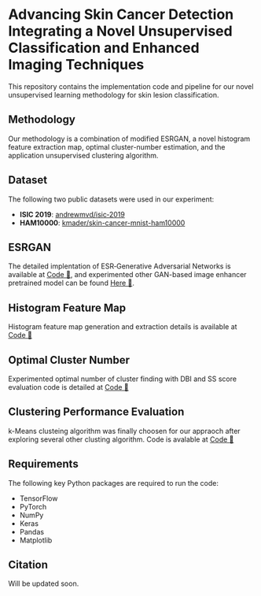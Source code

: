 # Advancing Skin Cancer Detection Integrating a Novel Unsupervised Classification and Enhanced Imaging Techniques

This repository contains the implementation code and pipeline for our novel unsupervised learning methodology for skin lesion classification. 

## Methodology
Our methodology is a combination of modified ESRGAN, a novel histogram feature extraction map, optimal cluster-number estimation, and the application unsupervised clustering algorithm.


## Dataset
The following two public datasets were used in our experiment:
- **ISIC 2019**: [andrewmvd/isic‐2019](https://www.kaggle.com/datasets/andrewmvd/isic‐2019)
- **HAM10000**: [kmader/skin-cancer-mnist-ham10000](https://www.kaggle.com/datasets/kmader/skin-cancer-mnist-ham10000)

## ESRGAN

The detailed implentation of ESR‐Generative Adversarial Networks is available at [Code 📁](https://github.com/DrSA-2024/UnsupervisedSkinCancer/tree/main/ESRGAN), and experimented other GAN-based image enhancer pretrained model can be found [Here 📁](https://github.com/DrSA-2024/UnsupervisedSkinCancer/tree/main/Pretrained_GAN-based_Model).




## Histogram Feature Map
Histogram feature map generation and extraction details is available at [Code 📁](https://github.com/DrSA-2024/UnsupervisedSkinCancer/blob/main/Unsupervised_HistogramFreature.ipynb)



## Optimal Cluster Number
Experimented optimal number of cluster finding with DBI and SS score evaluation code is detailed at [Code 📁](https://github.com/DrSA-2024/UnsupervisedSkinCancer/blob/main/Unsupervised_HistogramFreature.ipynb)



## Clustering Performance Evaluation
k-Means clusteing algorithm was finally choosen for our appraoch after exploring several other clusting algorithm. Code is avalable at [Code 📁](https://github.com/DrSA-2024/UnsupervisedSkinCancer/blob/main/Unsupervised_HistogramFreature.ipynb)


## Requirements

The following key Python packages are required to run the code:

- TensorFlow
- PyTorch
- NumPy
- Keras
- Pandas
- Matplotlib


## Citation

Will be updated soon. 

